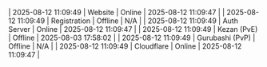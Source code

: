 | 2025-08-12 11:09:49 | Website | Online | 2025-08-12 11:09:47 |
| 2025-08-12 11:09:49 | Registration | Offline | N/A |
| 2025-08-12 11:09:49 | Auth Server | Online | 2025-08-12 11:09:47 |
| 2025-08-12 11:09:49 | Kezan (PvE) | Offline | 2025-08-03 17:58:02 |
| 2025-08-12 11:09:49 | Gurubashi (PvP) | Offline | N/A |
| 2025-08-12 11:09:49 | Cloudflare | Online | 2025-08-12 11:09:47 |

